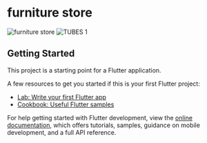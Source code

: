 # furniture store
![furniture store](https://github.com/user-attachments/assets/461f435e-09dc-47ea-81b9-4097297f04d6)
![TUBES 1](https://github.com/user-attachments/assets/c7dc6bac-041d-4351-9b65-d1cc74c4997c)


## Getting Started

This project is a starting point for a Flutter application.

A few resources to get you started if this is your first Flutter project:

- [Lab: Write your first Flutter app](https://docs.flutter.dev/get-started/codelab)
- [Cookbook: Useful Flutter samples](https://docs.flutter.dev/cookbook)

For help getting started with Flutter development, view the
[online documentation](https://docs.flutter.dev/), which offers tutorials,
samples, guidance on mobile development, and a full API reference.
